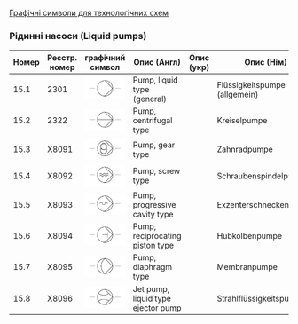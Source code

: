 [Графічні символи для технологічних схем](symbols.md)

### Рідинні насоси (Liquid pumps)

| Номер | Реєстр. номер | графічний символ                                             | Опис (Англ)                        | Опис (укр) | Опис (Нім)                    |
| ----- | ------------- | ------------------------------------------------------------ | ---------------------------------- | ---------- | ----------------------------- |
| 15.1  | 2301          | ![Flüssigkeitspumpe (allgemein)](media/Pump_liquid_type_(general).png) | Pump, liquid type (general)        |            | Flüssigkeitspumpe (allgemein) |
| 15.2  | 2322          | ![Kreiselpumpe](media/Pump_centrifugal_type.png)             | Pump, centrifugal type             |            | Kreiselpumpe                  |
| 15.3  | X8091         | ![Zahnradpumpe](media/Pump_gear_type.png)                    | Pump, gear type                    |            | Zahnradpumpe                  |
| 15.4  | X8092         | ![Schraubenspindelpumpe](media/Pump_screw_type.png)          | Pump, screw type                   |            | Schraubenspindelpumpe         |
| 15.5  | X8093         | ![Exzenterschneckenpumpe](media/Pump_progressive_cavity_type.png) | Pump, progressive cavity type      |            | Exzenterschneckenpumpe        |
| 15.6  | X8094         | ![Hubkolbenpumpe](media/Pump_reciprocating_piston_type.png)  | Pump, reciprocating piston type    |            | Hubkolbenpumpe                |
| 15.7  | X8095         | ![Membranpumpe](media/Pump_diaphragm_type.png)               | Pump, diaphragm type               |            | Membranpumpe                  |
| 15.8  | X8096         | ![Strahlflüssigkeitspumpe](media/Jet_pump_liquid_type_ejector_pump.png) | Jet pump, liquid type ejector pump |            | Strahlflüssigkeitspumpe       |